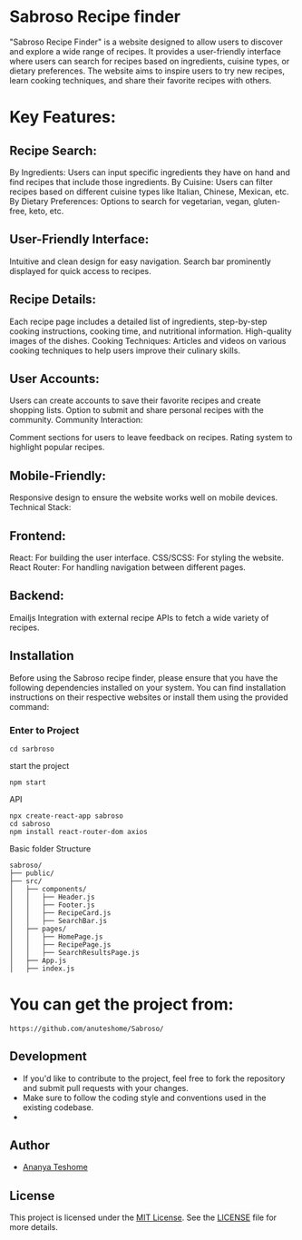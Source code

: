 # Sabroso Recipe finder

"Sabroso Recipe Finder" is a website designed to allow users to discover and explore a wide range of recipes. It provides a user-friendly interface where users can search for recipes based on ingredients, cuisine types, or dietary preferences. The website aims to inspire users to try new recipes, learn cooking techniques, and share their favorite recipes with others.

# Key Features:

## Recipe Search:

By Ingredients:
Users can input specific ingredients they have on hand and find recipes that include those ingredients.
By Cuisine: Users can filter recipes based on different cuisine types like Italian, Chinese, Mexican, etc.
By Dietary Preferences: Options to search for vegetarian, vegan, gluten-free, keto, etc.

## User-Friendly Interface:

Intuitive and clean design for easy navigation.
Search bar prominently displayed for quick access to recipes.

## Recipe Details:

Each recipe page includes a detailed list of ingredients, step-by-step cooking instructions, cooking time, and nutritional information.
High-quality images of the dishes.
Cooking Techniques:
Articles and videos on various cooking techniques to help users improve their culinary skills.

## User Accounts:

Users can create accounts to save their favorite recipes and create shopping lists.
Option to submit and share personal recipes with the community.
Community Interaction:

Comment sections for users to leave feedback on recipes.
Rating system to highlight popular recipes.

## Mobile-Friendly:

Responsive design to ensure the website works well on mobile devices.
Technical Stack:

## Frontend:

React: For building the user interface.
CSS/SCSS: For styling the website.
React Router: For handling navigation between different pages.

## Backend:

Emailjs
Integration with external recipe APIs to fetch a wide variety of recipes.

## Installation

Before using the Sabroso recipe finder, please ensure that you have the following dependencies installed on your system. You can find installation instructions on their respective websites or install them using the provided command:

### Enter to Project

```
cd sarbroso
```

start the project

```
npm start
```
API
```
npx create-react-app sabroso
cd sabroso
npm install react-router-dom axios

```
Basic folder Structure
```
sabroso/
├── public/
├── src/
│   ├── components/
│   │   ├── Header.js
│   │   ├── Footer.js
│   │   ├── RecipeCard.js
│   │   ├── SearchBar.js
│   ├── pages/
│   │   ├── HomePage.js
│   │   ├── RecipePage.js
│   │   ├── SearchResultsPage.js
│   ├── App.js
│   ├── index.js

```
# You can get the project from:

```
https://github.com/anuteshome/Sabroso/
```
## Development

- If you'd like to contribute to the project, feel free to fork the repository and submit pull requests with your changes.
- Make sure to follow the coding style and conventions used in the existing codebase.
- 
## Author

- [Ananya Teshome](https://x.com/AnanyaTesh)


## License

This project is licensed under the [MIT License](https://mit-license.org/ananya). See the [LICENSE](LICENSE) file for more details.
